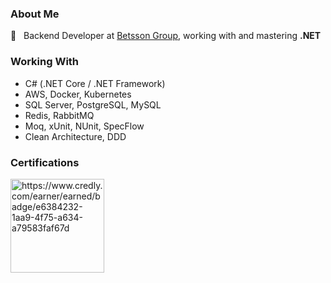### About Me

💼&nbsp;&nbsp;&nbsp;Backend Developer at <a href="https://www.betssongroup.com/">Betsson Group</a>, working with and mastering **.NET**

### Working With

- C# (.NET Core / .NET Framework)
- AWS, Docker, Kubernetes
- SQL Server, PostgreSQL, MySQL
- Redis, RabbitMQ
- Moq, xUnit, NUnit, SpecFlow
- Clean Architecture, DDD

### Certifications

<img src="https://images.credly.com/images/024d0122-724d-4c5a-bd83-cfe3c4b7a073/image.png" alt="https://www.credly.com/earner/earned/badge/e6384232-1aa9-4f75-a634-a79583faf67d" width="150"/>
</p>
